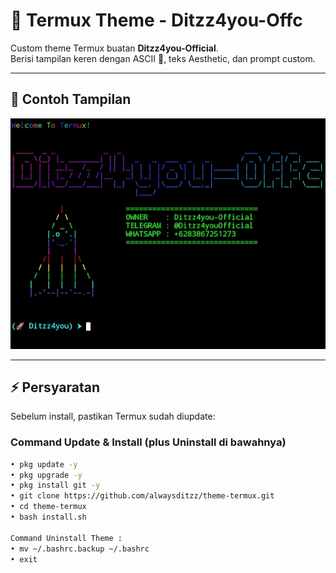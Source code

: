 # 🚀 Termux Theme - Ditzz4you-Offc

Custom theme Termux buatan **Ditzz4you-Official**.  
Berisi tampilan keren dengan ASCII 🚀, teks Aesthetic, dan prompt custom.

---

## 📸 Contoh Tampilan

![Preview](thumbnail.jpg)

---

## ⚡ Persyaratan

Sebelum install, pastikan Termux sudah diupdate:

### Command Update & Install (plus Uninstall di bawahnya)
```bash
• pkg update -y
• pkg upgrade -y
• pkg install git -y
• git clone https://github.com/alwaysditzz/theme-termux.git
• cd theme-termux
• bash install.sh

Command Uninstall Theme :
• mv ~/.bashrc.backup ~/.bashrc
• exit

